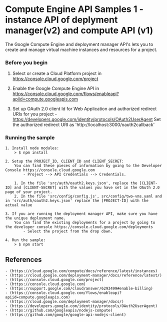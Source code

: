 # Compute Engine API Samples 1 - instance API of deplyment manager(v2) and compute API (v1) 

The Google Compute Engine and deployment manager API's lets you to create and manage virtual machine instances and resources for a project.

### Before you begin

1.  Select or create a Cloud Platform project in https://console.cloud.google.com/project

2.  Enable the Google Compute Engine API in https://console.cloud.google.com/flows/enableapi?apiid=compute.googleapis.com

3.  Set up OAuth 2.0 client Id for Web Application and authorized redirect URIs for you project - https://developers.google.com/identity/protocols/OAuth2UserAgent
	Set the authorized redirect URI as 'http://localhost:3000/oauth2callback'

### Running the sample
	1. Install node modules:
    	> $ npm install

	2. Setup the PROJECT_ID, CLIENT_ID and CLIENT_SECRET:
		You can find these pieces of information by going to the Developer Console https://console.cloud.google.com 
			- Project --> API Credentials --> Credentials.

		1. In the file 'src/auth/oauth2.keys.json', replace the [CLIENT-ID] and [CLIENT-SECRET] with the values you have set in the OAuth 2.0 page of your project.
		2. In the file 'src/config/config.js', src/config/two-vms.yaml and in 'src/auth/oauth2.keys.json' replace the [PROJECT-ID] with the actual value
	
	3. If you are running the deployment manager API, make sure you have the unique deployment name.
		You can find the existing deployments for a project by going to the developer console https://console.cloud.google.com/deployments
			- Select the project from the drop down.

	4. Run the sample:
		> $ npm start

## References

	- (https://cloud.google.com/compute/docs/reference/latest/instances)
	- (https://cloud.google.com/deployment-manager/docs/reference/latest/)
	- (https://console.cloud.google.com/project)
	- (https://console.cloud.google.com)
	- (https://support.google.com/cloud/answer/6293499#enable-billing)
	- (https://console.cloud.google.com/flows/enableapi?apiid=compute.googleapis.com)
	- (https://cloud.google.com/deployment-manager/docs/)
	- (https://developers.google.com/identity/protocols/OAuth2UserAgent)
	- (https://github.com/googleapis/nodejs-compute)
	- (https://github.com/google/google-api-nodejs-client)
